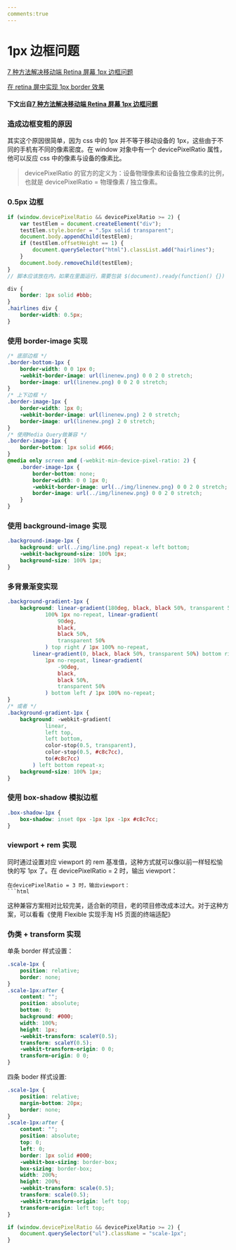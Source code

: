 ```yaml
---
comments:true
---
```


# 1px 边框问题

[7 种方法解决移动端 Retina 屏幕 1px 边框问题](https://juejin.im/entry/584e427361ff4b006cd22c7c)

[在 retina 屏中实现 1px border 效果](http://imweb.io/topic/55e3d402771670e207a16bd1)




#### 下文出自[7 种方法解决移动端 Retina 屏幕 1px 边框问题](https://juejin.im/entry/584e427361ff4b006cd22c7c)

### 造成边框变粗的原因

其实这个原因很简单，因为 css 中的 1px 并不等于移动设备的 1px，这些由于不同的手机有不同的像素密度。在 window 对象中有一个 devicePixelRatio 属性，他可以反应 css 中的像素与设备的像素比。

> devicePixelRatio 的官方的定义为：设备物理像素和设备独立像素的比例，也就是 devicePixelRatio = 物理像素 / 独立像素。

### 0.5px 边框

```js
if (window.devicePixelRatio && devicePixelRatio >= 2) {
    var testElem = document.createElement("div");
    testElem.style.border = ".5px solid transparent";
    document.body.appendChild(testElem);
    if (testElem.offsetHeight == 1) {
        document.querySelector("html").classList.add("hairlines");
    }
    document.body.removeChild(testElem);
}
// 脚本应该放在内，如果在里面运行，需要包装 $(document).ready(function() {})
```

```css
div {
    border: 1px solid #bbb;
}
.hairlines div {
    border-width: 0.5px;
}
```

### 使用 border-image 实现

```css
/* 底部边框 */
.border-bottom-1px {
    border-width: 0 0 1px 0;
    -webkit-border-image: url(linenew.png) 0 0 2 0 stretch;
    border-image: url(linenew.png) 0 0 2 0 stretch;
}
/* 上下边框 */
.border-image-1px {
    border-width: 1px 0;
    -webkit-border-image: url(linenew.png) 2 0 stretch;
    border-image: url(linenew.png) 2 0 stretch;
}
/* 使用Media Query做兼容 */
.border-image-1px {
    border-bottom: 1px solid #666;
}
@media only screen and (-webkit-min-device-pixel-ratio: 2) {
    .border-image-1px {
        border-bottom: none;
        border-width: 0 0 1px 0;
        -webkit-border-image: url(../img/linenew.png) 0 0 2 0 stretch;
        border-image: url(../img/linenew.png) 0 0 2 0 stretch;
    }
}
```

### 使用 background-image 实现

```css
.background-image-1px {
    background: url(../img/line.png) repeat-x left bottom;
    -webkit-background-size: 100% 1px;
    background-size: 100% 1px;
}
```

### 多背景渐变实现

```css
.background-gradient-1px {
    background: linear-gradient(180deg, black, black 50%, transparent 50%) top left /
            100% 1px no-repeat, linear-gradient(
                90deg,
                black,
                black 50%,
                transparent 50%
            ) top right / 1px 100% no-repeat,
        linear-gradient(0, black, black 50%, transparent 50%) bottom right / 100%
            1px no-repeat, linear-gradient(
                -90deg,
                black,
                black 50%,
                transparent 50%
            ) bottom left / 1px 100% no-repeat;
}
/* 或者 */
.background-gradient-1px {
    background: -webkit-gradient(
            linear,
            left top,
            left bottom,
            color-stop(0.5, transparent),
            color-stop(0.5, #c8c7cc),
            to(#c8c7cc)
        ) left bottom repeat-x;
    background-size: 100% 1px;
}
```

### 使用 box-shadow 模拟边框

```css
.box-shadow-1px {
    box-shadow: inset 0px -1px 1px -1px #c8c7cc;
}
```

### viewport + rem 实现

同时通过设置对应 viewport 的 rem 基准值，这种方式就可以像以前一样轻松愉快的写 1px 了。在 devicePixelRatio = 2 时，输出 viewport：

````
在devicePixelRatio = 3 时，输出viewport：
```html
````

这种兼容方案相对比较完美，适合新的项目，老的项目修改成本过大。对于这种方案，可以看看《使用 Flexible 实现手淘 H5 页面的终端适配》

### 伪类 + transform 实现

单条 border 样式设置：

```css
.scale-1px {
    position: relative;
    border: none;
}
.scale-1px:after {
    content: "";
    position: absolute;
    bottom: 0;
    background: #000;
    width: 100%;
    height: 1px;
    -webkit-transform: scaleY(0.5);
    transform: scaleY(0.5);
    -webkit-transform-origin: 0 0;
    transform-origin: 0 0;
}
```

四条 boder 样式设置:

```css
.scale-1px {
    position: relative;
    margin-bottom: 20px;
    border: none;
}
.scale-1px:after {
    content: "";
    position: absolute;
    top: 0;
    left: 0;
    border: 1px solid #000;
    -webkit-box-sizing: border-box;
    box-sizing: border-box;
    width: 200%;
    height: 200%;
    -webkit-transform: scale(0.5);
    transform: scale(0.5);
    -webkit-transform-origin: left top;
    transform-origin: left top;
}
```

```js
if (window.devicePixelRatio && devicePixelRatio >= 2) {
    document.querySelector("ul").className = "scale-1px";
}
```